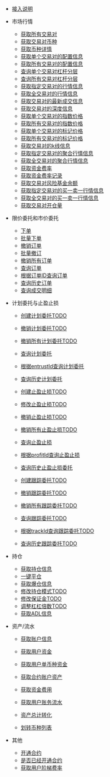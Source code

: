 <!-- docs/_sidebar -->

* [接入说明](/zh-cn/README)

* 市场行情
    * [获取所有交易对](/zh-cn/future-u/market/symbol-all)
    * [获取交易对币种](/zh-cn/future-u/market/symbol-coins)
    * [获取币种详情](/zh-cn/future-u/market/symbol-coin-detail)
    * [获取单个交易对的配置信息](/zh-cn/future-u/market/symbol-detail)
    * [获取所有交易对的配置信息](/zh-cn/future-u/market/symbol-list)
    * [查询单个交易对杠杆分层](/zh-cn/future-u/market/leverage-bracket-detail)
    * [查询所有交易对杠杆分层](/zh-cn/future-u/market/leverage-bracket-list)
    * [获取指定交易对的行情信息](/zh-cn/future-u/market/ticker)
    * [获取全交易对的行情信息](/zh-cn/future-u/market/tickers)
    * [获取交易对的最新成交信息](/zh-cn/future-u/market/deal)
    * [获取交易对的深度信息](/zh-cn/future-u/market/depth)
    * [获取单个交易对的指数价格](/zh-cn/future-u/market/symbol-index-price)
    * [获取所有交易对的指数价格](/zh-cn/future-u/market/index-price)
    * [获取单个交易对的标记价格](/zh-cn/future-u/market/symbol-mark-price)
    * [获取所有交易对的标记价格](/zh-cn/future-u/market/mark-price)
    * [获取交易对的k线信息](/zh-cn/future-u/market/kline)
    * [获取指定交易对的聚合行情信息](/zh-cn/future-u/market/agg-ticker)
    * [获取全交易对的聚合行情信息](/zh-cn/future-u/market/agg-tickers)
    * [获取资金费率](/zh-cn/future-u/market/funding-rate)
    * [获取资金费率记录](/zh-cn/future-u/market/funding-rate-record)
    * [获取交易对风险基金余额](/zh-cn/future-u/market/risk-balance)
    * [获取指定交易对的买一卖一行情信息](/zh-cn/future-u/market/ticker-book)
    * [获取全交易对的买一卖一行情信息](/zh-cn/future-u/market/ticker-books)
    * [获取交易对开仓量](/zh-cn/future-u/market/open-interest)

* 限价委托和市价委托
    * [下单](/zh-cn/future-u/trade/order-create.md)
    * [批量下单](/zh-cn/future-u/trade/order-cancel-batch.md)
    * [撤销订单](/zh-cn/future-u/trade/order-cancel.md)
    * [批量撤订](/zh-cn/future-u/trade/order-create-batch.md)
    * [撤销所有订单](/zh-cn/future-u/trade/order-cancel-all.md)
    * [查询订单](/zh-cn/future-u/trade/order-list.md)
    * [根据订单ID查询订单](/zh-cn/future-u/trade/order-detail.md)
    * [查询历史订单](/zh-cn/future-u/trade/order-list-history.md)
    * [查询成交明细](/zh-cn/future-u/trade/order-trade-list.md)

* 计划委托与止盈止损
    * [创建计划委托TODO](/zh-cn/future-u/entrust/plan-create.md)
    * [撤销计划委托TODO](/zh-cn/future-u/entrust/plan-cancel.md)
    * [撤销所有计划委托TODO](/zh-cn/future-u/entrust/plan-cancel-all.md)
    * [查询计划委托](/zh-cn/future-u/entrust/plan-list.md)
    * [根据entrustId查询计划委托](/zh-cn/future-u/entrust/plan-detail.md)
    * [查询历史计划委托](/zh-cn/future-u/entrust/plan-list-history.md)

    * [创建止盈止损TODO](/zh-cn/future-u/entrust/profit-stop-create.md)
    * [修改止盈止损TODO](/zh-cn/future-u/entrust/profit-stop-update.md)
    * [撤销止盈止损TODO](/zh-cn/future-u/entrust/profit-stop-cancel.md)
    * [撤销所有止盈止损TODO](/zh-cn/future-u/entrust/profit-stop-cancel-all.md)
    * [查询止盈止损](/zh-cn/future-u/entrust/profit-stop-list.md)
    * [根据profitId查询止盈止损](/zh-cn/future-u/entrust/profit-stop-detail.md)
    * [查询历史止盈止损委托](/zh-cn/future-u/entrust/profit-stop-list-history.md)

    * [创建跟踪委托TODO](/zh-cn/future-u/entrust/track-create.md)
    * [撤销跟踪委托TODO](/zh-cn/future-u/entrust/track-cancel.md)
    * [撤销所有跟踪委托TODO](/zh-cn/future-u/entrust/track-cancel-all.md)
    * [查询跟踪委托TODO](/zh-cn/future-u/entrust/track-list.md)
    * [根据trackId查询跟踪委托TODO](/zh-cn/future-u/entrust/track-detail.md)
    * [查询历史跟踪委托TODO](/zh-cn/future-u/entrust/track-list-history.md)

* 持仓
    * [获取持仓信息](/zh-cn/future-u/position/position-list.md)
    * [一键平仓](/zh-cn/future-u/position/position-close-all.md)
    * [获取爆仓信息](/zh-cn/future-u/position/position-break-list.md)
    * [修改持仓模式TODO](/zh-cn/future-u/position/position-change-type.md)
    * [修改保证金TODO](/zh-cn/future-u/position/position-margin.md)
    * [调整杠杠倍数TODO](/zh-cn/future-u/position/position-adjust-leverage.md)
    * [获取ADL信息](/zh-cn/future-u/position/position-adl.md)

* 资产/流水
    * [获取账户信息](/zh-cn/future-u/asset/account-info.md)

    * [获取用户资金](/zh-cn/future-u/asset/balance-list.md)
    * [获取用户单币种资金](/zh-cn/future-u/asset/balance-detail.md)

    * [获取合约账户资产](/zh-cn/future-u/asset/future-balance.md)

    * [获取资金费用](/zh-cn/future-u/asset/funding-rate-list.md)
    * [获取用户账务流水](/zh-cn/future-u/asset/balance-bills.md)

    * [资产总计转化](/zh-cn/future-u/asset/balance-convert.md)
    * [划转币种列表](/zh-cn/future-u/asset/coins.md)


* 其他
    * [开通合约](/zh-cn/future-u/user/account-open.md)
    * [是否已经开通合约](/zh-cn/future-u/user/account-open-check.md)
    * [获取用户阶梯费率](/zh-cn/future-u/user/step-rate.md)





















&nbsp;